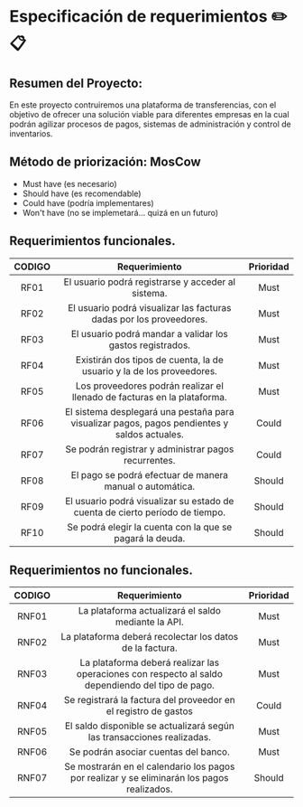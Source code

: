 # **Especificación de requerimientos** ✏️📋

## **Resumen del Proyecto:** 
 
En este proyecto contruiremos una plataforma de transferencias, con el objetivo de ofrecer una solución viable para diferentes empresas en la cual podrán agilizar procesos de pagos, sistemas de administración y control de inventarios.

## **Método de priorización:** MosCow

- Must have (es necesario)
- Should have (es recomendable)
- Could have (podría implementares)
- Won't have (no se implemetará... quizá en un futuro)


## **Requerimientos funcionales.**


|**CODIGO**|**Requerimiento**|**Prioridad**|
| :-: | :-: | :-: |
|RF01|El usuario podrá registrarse y acceder al sistema.|Must|
|RF02|El usuario podrá visualizar las facturas dadas por los proveedores.|Must|
|RF03|El usuario podrá mandar a validar los gastos registrados.|Must|
|RF04|Existirán dos tipos de cuenta, la de usuario y la de los proveedores.|Must|
|RF05|Los proveedores podrán realizar el llenado de facturas en la plataforma.|Must|
|RF06|El sistema desplegará una pestaña para visualizar pagos, pagos pendientes y saldos actuales. |Could|
|RF07|Se podrán registrar y administrar pagos recurrentes. |Could|
|RF08|El pago se podrá efectuar de manera manual o automática.|Should|
|RF09|El usuario podrá visualizar su estado de cuenta de cierto período de tiempo.|Should|
|RF10|Se podrá elegir la cuenta con la que se pagará la deuda.|Should|

## **Requerimientos no funcionales.**


|**CODIGO**|**Requerimiento**|**Prioridad**|
| :-: | :-: | :-: |
|RNF01|La plataforma actualizará el saldo mediante la API.|Must|
|RNF02|La plataforma deberá recolectar los datos de la factura.|Must|
|RNF03|La plataforma deberá realizar las operaciones con respecto al saldo dependiendo del tipo de pago.|Must|
|RNF04|Se registrará la factura del proveedor en el registro de gastos|Could|
|RNF05|El saldo disponible se actualizará según las transacciones realizadas.|Must|
|RNF06|Se podrán asociar cuentas del banco. |Must|
|RNF07|Se mostrarán en el calendario los pagos por realizar y se eliminarán los pagos realizados.|Should|

